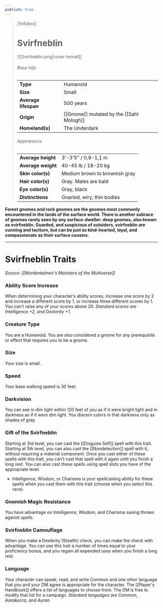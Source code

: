```yaml
---
publish: true
---
```

> [!infobox]
> # Svirfneblin
> ![[Svirfneblin.png|cover hsmall]]
> ###### Base Info
> | | |  
> |---|---|  
> | **Type** | Humanoid |
> | **Size** | Small |
> | **Average lifespan** | 500 years |
> | **Origin** | [[Gnome]] mutated by the [[Sahl Mologh]] |
> | **Homeland(s)** | The Underdark |
> ###### Appearance
> | | |  
> |---|---|  
> | **Average height** | 3'-3'5" / 0,9-1,1 m |
> | **Average weight** | 40-45 lb / 18-20 kg |
> | **Skin color(s)** | Medium brown to brownish gray |
> | **Hair color(s)** | Gray. Males are bald |
> | **Eye color(s)** | Gray, black |
> | **Distinctions** | Gnarled, wiry, thin bodies |

**Forest gnomes and rock gnomes are the gnomes most commonly encountered in the lands of the surface world. There is another subrace of gnomes rarely seen by any surface-dweller: deep gnomes, also known as svirfneblin. Guarded, and suspicious of outsiders, svirfneblin are cunning and taciturn, but can be just as kind-hearted, loyal, and compassionate as their surface cousins.**
***
# Svirfneblin Traits
*Source: [[Mordenkainen's Monsters of the Multiverse]]*
### **Ability Score Increase** 
When determining your character’s ability scores, increase one score by 2 and increase a different score by 1, or increase three different scores by 1. You can't raise any of your scores above 20.
*Standard scores are Intelligence +2, and Dexterity +1.*
### **Creature Type**
You are a Humanoid. You are also considered a gnome for any prerequisite or effect that requires you to be a gnome.
### **Size**
Your size is small.
### **Speed**
Your base walking speed is 30 feet.
### Darkvision
You can see in dim light within 120 feet of you as if it were bright light and in darkness as if it were dim light. You discern colors in that darkness only as shades of gray.
### Gift of the Svirfneblin
Starting at 3rd level, you can cast the [[Disguise Self]] spell with this trait. Starting at 5th level, you can also cast the [[Nondetection]] spell with it, without requiring a material component. Once you cast either of these spells with this trait, you can’t cast that spell with it again until you finish a long rest. You can also cast these spells using spell slots you have of the appropriate level.
- Intelligence, Wisdom, or Charisma is your spellcasting ability for these spells when you cast them with this trait (choose when you select this race).

### Gnomish Magic Resistance
You have advantage on Intelligence, Wisdom, and Charisma saving throws against spells.
### Svirfneblin Camouflage
When you make a Dexterity (Stealth) check, you can make the check with advantage. You can use this trait a number of times equal to your proficiency bonus, and you regain all expended uses when you finish a long rest.
### **Language**
Your character can speak, read, and write Common and one other language that you and your DM agree is appropriate for the character. The [[Player's Handbook]] offers a list of languages to choose from. The DM is free to modify that list for a campaign.
*Standard languages are Common, Aarakocra, and Auran.*